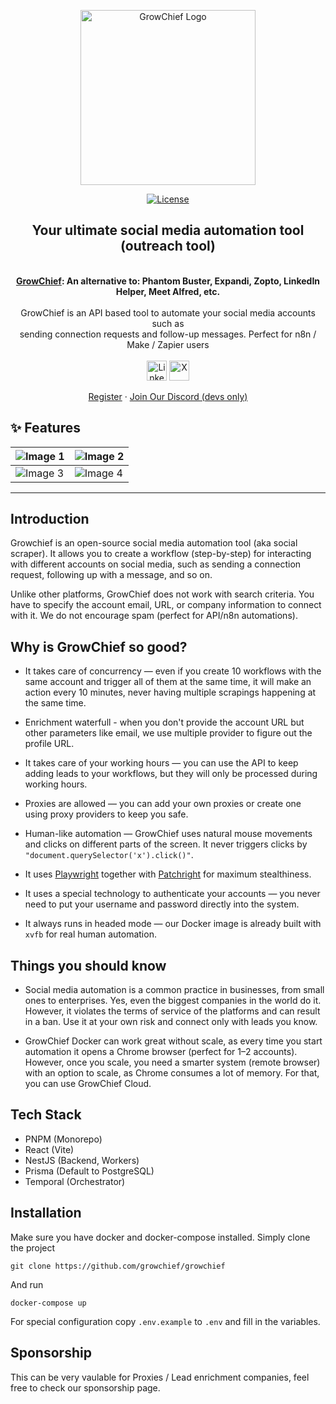 <p align="center">
  <a href="https://growchief.com/" target="_blank">
  <picture>
    <source media="(prefers-color-scheme: dark)" srcset="https://github.com/user-attachments/assets/1ba8233b-856e-448e-899b-5f9445e65d85">
    <img alt="GrowChief Logo" src="https://github.com/user-attachments/assets/50401d55-d870-478a-a5c4-ef6b474e6ccc" width="280"/>
  </picture>
  </a>
</p>

<p align="center">
<a href="https://opensource.org/license/agpl-v3">
  <img src="https://img.shields.io/badge/License-AGPL%203.0-blue.svg" alt="License">
</a>
</p>

<div align="center">
  <strong>
  <h2>Your ultimate social media automation tool (outreach tool)</h2><br />
  <a href="https://growchief.com">GrowChief</a>: An alternative to: Phantom Buster, Expandi, Zopto, LinkedIn Helper, Meet Alfred, etc.<br /><br />
  </strong>
  GrowChief is an API based tool to automate your social media accounts such as<br />sending connection requests and follow-up messages. Perfect for n8n / Make / Zapier users
</div>

<div class="flex" align="center">
  <br />
  <img alt="Linkedin" src="https://postiz.com/svgs/socials/Linkedin.svg" width="32">
  <img alt="X" src="https://postiz.com/svgs/socials/X.svg" width="32">
</div>

<p align="center">
  <a href="https://platform.growchief.com">Register</a>
  ·
  <a href="https://discord.growchief.com">Join Our Discord (devs only)</a>
</p>

## ✨ Features

| ![Image 1](https://github.com/user-attachments/assets/492ffc23-98ff-4d1b-a812-34debc0d2161) | ![Image 2](https://github.com/user-attachments/assets/1dd33597-dc87-45a7-8380-f31c102c3687) |
| ------------------------------------------------------------------------------------------- | ------------------------------------------------------------------------------------------- |
| ![Image 3](https://github.com/user-attachments/assets/ba7d377a-8ede-424e-9c5e-6f7741d97f81) | ![Image 4](https://github.com/user-attachments/assets/17e903c8-b32c-4f6c-b565-dc30f240f069) |

---

## Introduction

Growchief is an open-source social media automation tool (aka social scraper). It allows you to create a workflow (step-by-step) for interacting with different accounts on social media, such as sending a connection request, following up with a message, and so on.

Unlike other platforms, GrowChief does not work with search criteria. You have to specify the account email, URL, or company information to connect with it. We do not encourage spam (perfect for API/n8n automations).

## Why is GrowChief so good?

* It takes care of concurrency — even if you create 10 workflows with the same account and trigger all of them at the same time, it will make an action every 10 minutes, never having multiple scrapings happening at the same time.

* Enrichment waterfull - when you don't provide the account URL but other parameters like email, we use multiple provider to figure out the profile URL.

* It takes care of your working hours — you can use the API to keep adding leads to your workflows, but they will only be processed during working hours.

* Proxies are allowed — you can add your own proxies or create one using proxy providers to keep you safe.

* Human-like automation — GrowChief uses natural mouse movements and clicks on different parts of the screen. It never triggers clicks by `"document.querySelector('x').click()"`.

* It uses [Playwright](https://github.com/microsoft/playwright) together with [Patchright](https://github.com/Kaliiiiiiiiii-Vinyzu/patchright) for maximum stealthiness.

* It uses a special technology to authenticate your accounts — you never need to put your username and password directly into the system.

* It always runs in headed mode — our Docker image is already built with `xvfb` for real human automation.

## Things you should know

* Social media automation is a common practice in businesses, from small ones to enterprises. Yes, even the biggest companies in the world do it.
  However, it violates the terms of service of the platforms and can result in a ban. Use it at your own risk and connect only with leads you know.

* GrowChief Docker can work great without scale, as every time you start automation it opens a Chrome browser (perfect for 1–2 accounts).
  However, once you scale, you need a smarter system (remote browser) with an option to scale, as Chrome consumes a lot of memory. For that, you can use GrowChief Cloud.


## Tech Stack

* PNPM (Monorepo)
* React (Vite)
* NestJS (Backend, Workers)
* Prisma (Default to PostgreSQL)
* Temporal (Orchestrator)

## Installation
Make sure you have docker and docker-compose installed.
Simply clone the project
```
git clone https://github.com/growchief/growchief
```

And run

```
docker-compose up
```

For special configuration copy `.env.example` to `.env` and fill in the variables.

## Sponsorship

This can be very vaulable for Proxies / Lead enrichment companies, feel free to check our sponsorship page.
